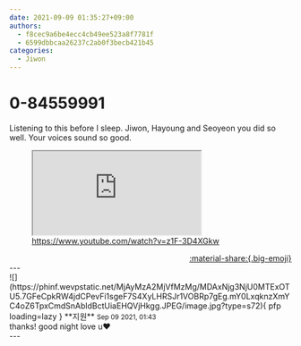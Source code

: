```yaml
---
date: 2021-09-09 01:35:27+09:00
authors:
  - f8cec9a6be4ecc4cb49ee523a8f7781f
  - 6599dbbcaa26237c2ab0f3becb421b45
categories:
  - Jiwon
---
```


# 0-84559991

<div class="post-container" markdown="1">
<div class="content-container md-sidebar__scrollwrap" markdown="1">

Listening to this before I sleep. Jiwon, Hayoung and Seoyeon you did so well. Your voices sound so good.
<figure class="snippet" markdown="1">
<iframe src="https://www.youtube.com/embed/z1F-3D4XGkw" title="What is this"></iframe>
<figcaption><a href="https://www.youtube.com/watch?v=z1F-3D4XGkw">https://www.youtube.com/watch?v=z1F-3D4XGkw</a></figcaption>
</figure>



</div>
</div>

<div style="text-align: right;" markdown="1">
<a href="https://weverse.io/fromis9/fanpost/0-84559991" style="text-align: right;">:material-share:{.big-emoji}</a>
</div>
---

<div class="comments-container md-sidebar__scrollwrap" markdown="1">
<div class="comment" markdown="1">
<div class='id-container' markdown="1">
![](https://phinf.wevpstatic.net/MjAyMzA2MjVfMzMg/MDAxNjg3NjU0MTExOTU5.7GFeCpkRW4jdCPevFi1sgeF7S4XyLHRSJr1VOBRp7gEg.mY0LxqknzXmYC4oZ6TpxCmdSnAbldBctUiaEHQVjHkgg.JPEG/image.jpg?type=s72){ pfp loading=lazy }
**<span class="artist">지원</span>** <small>Sep 09 2021, 01:43</small><br>
</div>
<div class='comment-body' markdown="1">
thanks! good night love u❤️
</div>
</div>
</div>
---
